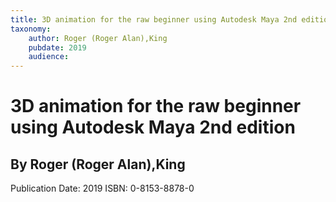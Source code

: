```yaml
---
title: 3D animation for the raw beginner using Autodesk Maya 2nd edition
taxonomy:
	author: Roger (Roger Alan),King
	pubdate: 2019
	audience: 
---
```

# 3D animation for the raw beginner using Autodesk Maya 2nd edition
## By Roger (Roger Alan),King


Publication Date: 2019
ISBN: 0-8153-8878-0